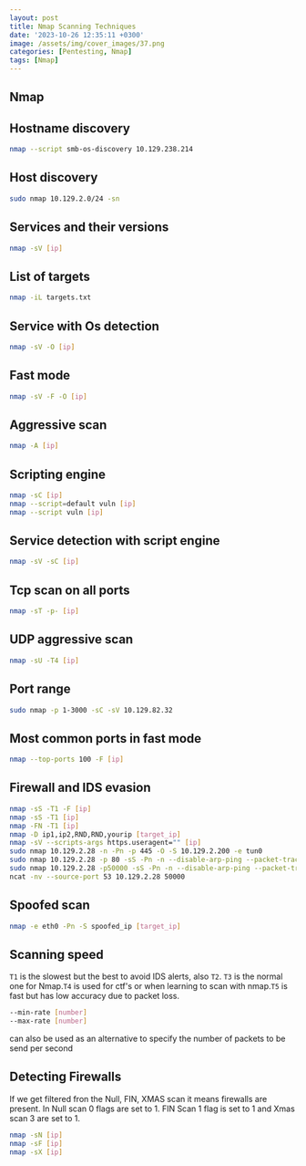 ```yaml
---
layout: post
title: Nmap Scanning Techniques
date: '2023-10-26 12:35:11 +0300'
image: /assets/img/cover_images/37.png
categories: [Pentesting, Nmap]
tags: [Nmap]
---
```

## Nmap
## Hostname discovery
```bash
nmap --script smb-os-discovery 10.129.238.214
```
## Host discovery
```bash
sudo nmap 10.129.2.0/24 -sn
```
## Services and their versions
```bash
nmap -sV [ip]
```
## List of targets
```bash
nmap -iL targets.txt
```
## Service with Os detection
```bash
nmap -sV -O [ip]
```
## Fast mode
```bash
nmap -sV -F -O [ip]
```
## Aggressive scan
```bash
nmap -A [ip]
```
## Scripting engine
```bash
nmap -sC [ip]
nmap --script=default vuln [ip]
nmap --script vuln [ip]
```
## Service detection with script engine
```bash
nmap -sV -sC [ip]
```
## Tcp scan on all ports
```bash
nmap -sT -p- [ip]
```
## UDP aggressive scan
```bash
nmap -sU -T4 [ip]
```
## Port range
```bash
sudo nmap -p 1-3000 -sC -sV 10.129.82.32
```
## Most common ports in fast mode
```bash
nmap --top-ports 100 -F [ip]
```
## Firewall and IDS evasion
```bash
nmap -sS -T1 -F [ip]
nmap -sS -T1 [ip]
nmap -FN -T1 [ip]
nmap -D ip1,ip2,RND,RND,yourip [target_ip]
nmap -sV --scripts-args https.useragent="" [ip]
sudo nmap 10.129.2.28 -n -Pn -p 445 -O -S 10.129.2.200 -e tun0
sudo nmap 10.129.2.28 -p 80 -sS -Pn -n --disable-arp-ping --packet-trace -D RND:5
sudo nmap 10.129.2.28 -p50000 -sS -Pn -n --disable-arp-ping --packet-trace --source-port 53
ncat -nv --source-port 53 10.129.2.28 50000
```
## Spoofed scan
```bash
nmap -e eth0 -Pn -S spoofed_ip [target_ip]
```
## Scanning speed
```T1``` is the slowest but the best to avoid IDS alerts, also ```T2```. ```T3``` is the normal one for Nmap.```T4``` is used for ctf's or when learning to scan with nmap.```T5``` is fast but has low accuracy due to packet loss.
```bash
--min-rate [number]
--max-rate [number]
```
can also be used as an alternative to specify the number of packets to be send per second
## Detecting Firewalls
If we get filtered fron the Null, FIN, XMAS scan it means firewalls are present. In Null scan 0 flags are set to 1. FIN Scan 1 flag is set to 1 and Xmas scan 3 are set to 1.
```bash
nmap -sN [ip]
nmap -sF [ip]
nmap -sX [ip]
```